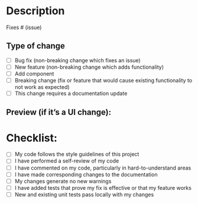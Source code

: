 # Description
<!---
Please include a summary of the changes and the related issue. Please also include relevant motivation and context. List any dependencies that are required for this change.
--->
Fixes # (issue)

## Type of change
<!---
Please delete options that are not relevant.
--->
- [ ]  Bug fix (non-breaking change which fixes an issue)
- [ ]  New feature (non-breaking change which adds functionality)
- [ ]  Add component
- [ ]  Breaking change (fix or feature that would cause existing functionality to not work as expected)
- [ ]  This change requires a documentation update

## Preview (if it’s a UI change):
<!---
Please provide a screenshot of the UI
--->

# Checklist:

- [ ]  My code follows the style guidelines of this project
- [ ]  I have performed a self-review of my code
- [ ]  I have commented on my code, particularly in hard-to-understand areas
- [ ]  I have made corresponding changes to the documentation
- [ ]  My changes generate no new warnings
- [ ]  I have added tests that prove my fix is effective or that my feature works
- [ ]  New and existing unit tests pass locally with my changes
